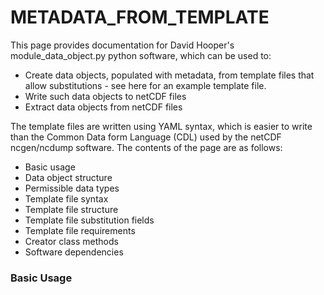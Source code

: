 # METADATA_FROM_TEMPLATE
This page provides documentation for David Hooper's module_data_object.py python software, which can be used to:

* Create data objects, populated with metadata, from template files that allow substitutions - see here for an example template file.
* Write such data objects to netCDF files
* Extract data objects from netCDF files

The template files are written using YAML syntax, which is easier to write than the Common Data form Language (CDL) used by the netCDF ncgen/ncdump software. The contents of the page are as follows:

* Basic usage
* Data object structure
* Permissible data types
* Template file syntax
* Template file structure
* Template file substitution fields
* Template file requirements
* Creator class methods
* Software dependencies


### Basic Usage
